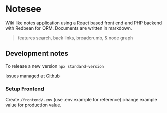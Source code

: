 # Notesee 

Wiki like notes application using a React based front end and PHP backend with Redbean for ORM.
Documents are written in markdown.

> features search, back links, breadcrumb, & node graph

## Development notes

To release a new version `npx standard-version`

Issues managed at [Github](https://github.com/rayjlim/notesee/issues)

### Setup Frontend

Create `/frontend/.env` (use .env.example for reference) change example value for production value.